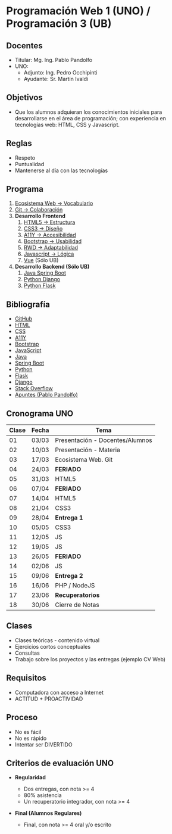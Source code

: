 # Programación Web 1 (UNO) / Programación 3 (UB)

## Docentes

* Titular: Mg. Ing. Pablo Pandolfo
* UNO:
  * Adjunto: Ing. Pedro Occhipinti
  * Ayudante: Sr. Martin Ivaldi

## Objetivos

* Que los alumnos adquieran los conocimientos iniciales para desarrollarse en el área de programación; con experiencia en tecnologías web: HTML, CSS y Javascript.

## Reglas

* Respeto
* Puntualidad
* Mantenerse al día con las tecnologías

## Programa

1. [Ecosistema Web -> Vocabulario](doc/intro.md)
1. [Git -> Colaboración](doc/git.md)
1. **Desarrollo Frontend**
     1. [HTML5 -> Estructura](doc/html5.md)
     1. [CSS3 -> Diseño](doc/css3.md)
     1. [A11Y -> Accesibilidad](doc/aw.md)
     1. [Bootstrap -> Usabilidad](doc/bootstrap.md)
     1. [RWD -> Adaptabilidad](doc/rwd.md)
     1. [Javascript -> Lógica](doc/js.md)
     1. [Vue](doc/vue.md) (Sólo UB)
1. **Desarrollo Backend (Sólo UB)**
     1. [Java Spring Boot](doc/spring-boot.md)
     1. [Python Django](doc/django.md)
     1. [Python Flask](doc/flask.md)

## Bibliografía

* [GitHub](https://docs.github.com/en/get-started/quickstart/hello-world)
* [HTML](https://developer.mozilla.org/es/docs/Web/HTML)
* [CSS](https://developer.mozilla.org/es/docs/Web/CSS)
* [A11Y](https://www.w3.org/WAI/)
* [Bootstrap](https://getbootstrap.com)
* [JavaScript](https://developer.mozilla.org/es/docs/Web/JavaScript/Reference)
* [Java](https://docs.oracle.com/javaee/7/index.html)
* [Spring Boot](https://spring.io/projects/spring-boot)
* [Python](https://www.python.org)
* [Flask](https://flask-es.readthedocs.io)
* [Django](https://www.djangoproject.com)
* [Stack Overflow](https://es.stackoverflow.com)
* [Apuntes (Pablo Pandolfo)](doc/)

## Cronograma UNO

| **Clase** | **Fecha** | **Tema** |
| -- | -- | -- |
| 01 | 03/03 | Presentación - Docentes/Alumnos |
| 02 | 10/03 | Presentación - Materia |
| 03 | 17/03 | Ecosistema Web. Git |
| 04 | 24/03 | **FERIADO** |
| 05 | 31/03 | HTML5 |
| 06 | 07/04 | **FERIADO** |
| 07 | 14/04 | HTML5 |
| 08 | 21/04 | CSS3 |
| 09 | 28/04 | **Entrega 1** |
| 10 | 05/05 | CSS3 |
| 11 | 12/05 | JS |
| 12 | 19/05 | JS |
| 13 | 26/05 | **FERIADO** |
| 14 | 02/06 | JS |
| 15 | 09/06 | **Entrega 2** |
| 16 | 16/06 | PHP / NodeJS |
| 17 | 23/06 | **Recuperatorios** |
| 18 | 30/06 | Cierre de Notas |

## Clases

* Clases teóricas - contenido virtual
* Ejercicios cortos conceptuales
* Consultas
* Trabajo sobre los proyectos y las entregas (ejemplo CV Web)

## Requisitos

* Computadora con acceso a Internet
* ACTITUD + PROACTIVIDAD

## Proceso

* No es fácil
* No es rápido
* Intentar ser DIVERTIDO

## Criterios de evaluación UNO

* **Regularidad**
  * Dos entregas, con nota >= 4
  * 80% asistencia
  * Un recuperatorio integrador, con nota >= 4

* **Final (Alumnos Regulares)**
  * Final, con nota >= 4 oral y/o escrito

